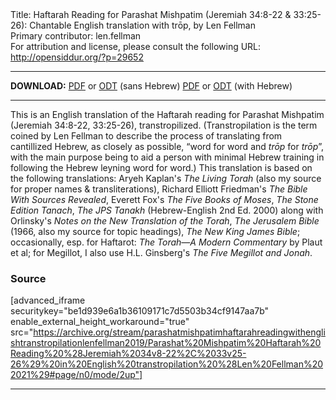 <html>
<head></head>
<body>
Title: Haftarah Reading for Parashat Mishpatim (Jeremiah 34:8-22 & 33:25-26): Chantable English translation with trōp, by Len Fellman<br />
Primary contributor: len.fellman<br />
For attribution and license, please consult the following URL: <a href="http://opensiddur.org/?p=29652">http://opensiddur.org/?p=29652</a>
<p />
<hr />

<strong>DOWNLOAD:</strong> 
<a href="https://archive.org/download/parashatmishpatimhaftarahreadingwithenglishtranstropilationlenfellman2019/Parashat%20Mishpatim%20Haftarah%20Reading%20%28Jeremiah%2034v8-22%2C%2033v25-26%29%20in%20English%20transtropilation%20%28Len%20Fellman%202021%29%20-%20english%20only.pdf">PDF</a> or <a href="https://archive.org/download/parashatmishpatimhaftarahreadingwithenglishtranstropilationlenfellman2019/Parashat%20Mishpatim%20Haftarah%20Reading%20%28Jeremiah%2034v8-22%2C%2033v25-26%29%20in%20English%20transtropilation%20%28Len%20Fellman%202021%29%20-%20english%20only.odt">ODT</a> (sans Hebrew)
<a href="https://archive.org/download/parashatmishpatimhaftarahreadingwithenglishtranstropilationlenfellman2019/Parashat%20Mishpatim%20Haftarah%20Reading%20%28Jeremiah%2034v8-22%2C%2033v25-26%29%20in%20English%20transtropilation%20%28Len%20Fellman%202021%29.pdf">PDF</a> or <a href="https://archive.org/download/parashatmishpatimhaftarahreadingwithenglishtranstropilationlenfellman2019/Parashat%20Mishpatim%20Haftarah%20Reading%20%28Jeremiah%2034v8-22%2C%2033v25-26%29%20in%20English%20transtropilation%20%28Len%20Fellman%202021%29.odt">ODT</a> (with Hebrew)

<hr />

This is an English translation of the Haftarah reading for Parashat Mishpatim (Jeremiah 34:8-22, 33:25-26), transtropilized. (Transtropilation is the term coined by Len Fellman to describe the process of translating from cantillized Hebrew, as closely as possible, “word for word and <em>trōp</em> for <em>trōp</em>”, with the main purpose being to aid a person with minimal Hebrew training in following the Hebrew leyning word for word.) This translation is based on the following translations: Aryeh Kaplan's <em>The Living Torah</em> (also my source for proper names &amp; transliterations), Richard Elliott Friedman's <em>The Bible With Sources Revealed</em>, Everett Fox's <em>The Five Books of Moses</em>, <em>The Stone Edition Tanach</em>, <em>The JPS Tanakh</em> (Hebrew-English 2nd Ed. 2000) along with Orlinsky's <em>Notes on the New Translation of the Torah</em>, <em>The Jerusalem Bible</em> (1966, also my source for topic headings), <em>The New King James Bible</em>; occasionally, esp. for Haftarot: <em>The Torah—A Modern Commentary</em> by Plaut et al; for Megillot, I also use H.L. Ginsberg's <em>The Five Megillot and Jonah</em>.

<h3>Source</h3>

[advanced_iframe securitykey="be1d939e6a1b36109171c7d5503b34cf9147aa7b" enable_external_height_workaround="true" src="https://archive.org/stream/parashatmishpatimhaftarahreadingwithenglishtranstropilationlenfellman2019/Parashat%20Mishpatim%20Haftarah%20Reading%20%28Jeremiah%2034v8-22%2C%2033v25-26%29%20in%20English%20transtropilation%20%28Len%20Fellman%202021%29#page/n0/mode/2up"]

<hr />

&nbsp;
</body>
</html>